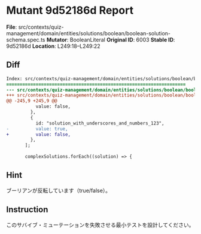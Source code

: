 # Mutant 9d52186d Report

**File**: src/contexts/quiz-management/domain/entities/solutions/boolean/boolean-solution-schema.spec.ts
**Mutator**: BooleanLiteral
**Original ID**: 6003
**Stable ID**: 9d52186d
**Location**: L249:18–L249:22

## Diff

```diff
Index: src/contexts/quiz-management/domain/entities/solutions/boolean/boolean-solution-schema.spec.ts
===================================================================
--- src/contexts/quiz-management/domain/entities/solutions/boolean/boolean-solution-schema.spec.ts	original
+++ src/contexts/quiz-management/domain/entities/solutions/boolean/boolean-solution-schema.spec.ts	mutated #6003
@@ -245,9 +245,9 @@
           value: false,
         },
         {
           id: "solution_with_underscores_and_numbers_123",
-          value: true,
+          value: false,
         },
       ];
 
       complexSolutions.forEach((solution) => {
```

## Hint

ブーリアンが反転しています（true/false）。

## Instruction

このサバイブ・ミューテーションを失敗させる最小テストを設計してください。
